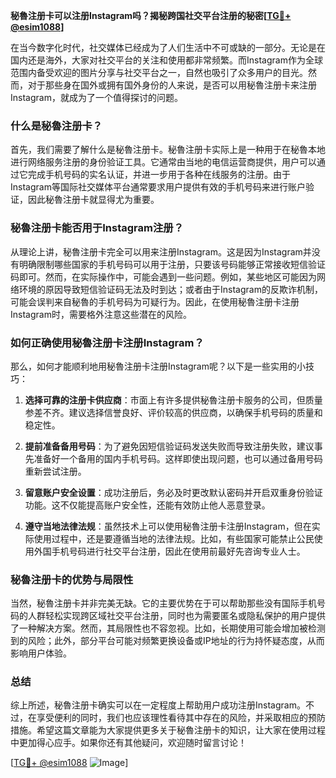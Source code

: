 **秘魯注册卡可以注册Instagram吗？揭秘跨国社交平台注册的秘密[[TG💪+ @esim1088](https://t.me/s/esim1088)]**

在当今数字化时代，社交媒体已经成为了人们生活中不可或缺的一部分。无论是在国内还是海外，大家对社交平台的关注和使用都非常频繁。而Instagram作为全球范围内备受欢迎的图片分享与社交平台之一，自然也吸引了众多用户的目光。然而，对于那些身在国外或拥有国外身份的人来说，是否可以用秘魯注册卡来注册Instagram，就成为了一个值得探讨的问题。

### 什么是秘魯注册卡？

首先，我们需要了解什么是秘魯注册卡。秘魯注册卡实际上是一种用于在秘魯本地进行网络服务注册的身份验证工具。它通常由当地的电信运营商提供，用户可以通过它完成手机号码的实名认证，并进一步用于各种在线服务的注册。由于Instagram等国际社交媒体平台通常要求用户提供有效的手机号码来进行账户验证，因此秘魯注册卡就显得尤为重要。

### 秘魯注册卡能否用于Instagram注册？

从理论上讲，秘魯注册卡完全可以用来注册Instagram。这是因为Instagram并没有明确限制哪些国家的手机号码可以用于注册，只要该号码能够正常接收短信验证码即可。然而，在实际操作中，可能会遇到一些问题。例如，某些地区可能因为网络环境的原因导致短信验证码无法及时到达；或者由于Instagram的反欺诈机制，可能会误判来自秘魯的手机号码为可疑行为。因此，在使用秘魯注册卡注册Instagram时，需要格外注意这些潜在的风险。

### 如何正确使用秘魯注册卡注册Instagram？

那么，如何才能顺利地用秘魯注册卡注册Instagram呢？以下是一些实用的小技巧：

1. **选择可靠的注册卡供应商**：市面上有许多提供秘魯注册卡服务的公司，但质量参差不齐。建议选择信誉良好、评价较高的供应商，以确保手机号码的质量和稳定性。
   
2. **提前准备备用号码**：为了避免因短信验证码发送失败而导致注册失败，建议事先准备好一个备用的国内手机号码。这样即使出现问题，也可以通过备用号码重新尝试注册。

3. **留意账户安全设置**：成功注册后，务必及时更改默认密码并开启双重身份验证功能。这不仅能提高账户安全性，还能有效防止他人恶意登录。

4. **遵守当地法律法规**：虽然技术上可以使用秘魯注册卡注册Instagram，但在实际使用过程中，还是要遵循当地的法律法规。比如，有些国家可能禁止公民使用外国手机号码进行社交平台注册，因此在使用前最好先咨询专业人士。

### 秘魯注册卡的优势与局限性

当然，秘魯注册卡并非完美无缺。它的主要优势在于可以帮助那些没有国际手机号码的人群轻松实现跨区域社交平台注册，同时也为需要匿名或隐私保护的用户提供了一种解决方案。然而，其局限性也不容忽视。比如，长期使用可能会增加被检测到的风险；此外，部分平台可能对频繁更换设备或IP地址的行为持怀疑态度，从而影响用户体验。

### 总结

综上所述，秘魯注册卡确实可以在一定程度上帮助用户成功注册Instagram。不过，在享受便利的同时，我们也应该理性看待其中存在的风险，并采取相应的预防措施。希望这篇文章能为大家提供更多关于秘魯注册卡的知识，让大家在使用过程中更加得心应手。如果你还有其他疑问，欢迎随时留言讨论！

[[TG💪+ @esim1088](https://t.me/s/esim1088) ![Image](https://i.postimg.cc/4NQfJmqS/Snipaste-2025-05-13-00-14-12.png)]